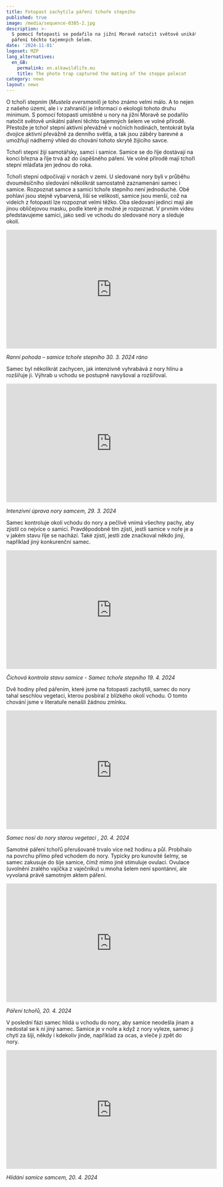 ```yaml
---
title: Fotopast zachytila páření tchoře stepního
published: true
image: /media/sequence-0305-2.jpg
description: >-
  S pomocí fotopasti se podařilo na jižní Moravě natočit světově unikátní záběry
  páření těchto tajemných šelem.
date: '2024-11-01'
logoset: MZP
lang_alternatives:
  en_GB:
    permalink: en.alkawildlife.eu
    title: The photo trap captured the mating of the steppe polecat
category: news
layout: news
---
```

O tchoři stepním (_Mustela eversmanii_) je toho známo velmi málo. A to nejen z našeho území, ale i v zahraničí je informací o ekologii tohoto druhu minimum. S pomocí fotopasti umístěné u nory na jižní Moravě se podařilo natočit světově unikátní páření těchto tajemných šelem ve volné přírodě. Přestože je tchoř stepní aktivní převážně v nočních hodinách, tentokrát byla dvojice aktivní převážně za denního světla, a tak jsou záběry barevné a umožňují nádherný vhled do chování tohoto skrytě žijícího savce. 

Tchoři stepní žijí samotářsky, samci i samice. Samice se do říje dostávají na konci března a říje trvá až do úspěšného páření. Ve volné přírodě mají tchoři stepní mláďata jen jednou do roka.

Tchoři stepní odpočívají v norách v zemi. U sledované nory byli v průběhu dvouměsíčního sledování několikrát samostatně zaznamenáni samec i samice. Rozpoznat samce a samici tchoře stepního není jednoduché. Obě pohlaví jsou stejně vybarvená, liší se velikostí, samice jsou menší, což na videích z fotopastí lze rozpoznat velmi těžko. Oba sledovaní jedinci mají ale jinou obličejovou masku, podle které je možné je rozpoznat. V prvním videu představujeme samici, jako sedí ve vchodu do sledované nory a sleduje okolí. 



<iframe width="560" height="315" src="https://www.youtube.com/embed/86i8Z7LOo50" frameborder="0" allowfullscreen=""></iframe>

_Ranní pohoda – samice tchoře stepního 30. 3. 2024 ráno_ 

Samec byl několikrát zachycen, jak intenzivně vyhrabává z nory hlínu a rozšiřuje ji. Výhrab u vchodu se postupně navyšoval a rozšiřoval.

<iframe width="560" height="315" src="https://www.youtube.com/embed/ZogUtlrmcng" frameborder="0" allowfullscreen=""></iframe>

_Intenzivní úprava nory samcem, 29. 3. 2024_

Samec kontroluje okolí vchodu do nory a pečlivě vnímá všechny pachy, aby zjistil co nejvíce o samici. Pravděpodobně tím zjistí, jestli samice v noře je a v jakém stavu říje se nachází. Také zjistí, jestli zde značkoval někdo jiný, například jiný konkurenční samec. 

<iframe width="560" height="315" src="https://www.youtube.com/embed/Ux3gj9zTsDk" frameborder="0" allowfullscreen=""></iframe>

_Čichová kontrola stavu samice - Samec tchoře stepního 19. 4. 2024_

Dvě hodiny před pářením, které jsme na fotopasti zachytili, samec do nory tahal seschlou vegetaci, kterou posbíral z blízkého okolí vchodu. O tomto chování jsme v literatuře nenašli žádnou zmínku. 

<iframe width="560" height="315" src="https://www.youtube.com/embed/QHmi0_S6ydA" frameborder="0" allowfullscreen=""></iframe>

_Samec nosí do nory starou vegetaci , 20. 4. 2024_

Samotné páření tchořů přerušovaně trvalo více než hodinu a půl. Probíhalo na povrchu přímo před vchodem do nory. Typicky pro kunovité šelmy, se samec zakusuje do šíje samice, čímž mimo jiné stimuluje ovulaci. Ovulace (uvolnění zralého vajíčka z vaječníku) u mnoha šelem není spontánní, ale vyvolaná právě samotným aktem páření. 

<iframe width="560" height="315" src="https://www.youtube.com/embed/MmS_etycuQw" frameborder="0" allowfullscreen=""></iframe>

_Páření tchořů, 20. 4. 2024_

V poslední fázi samec hlídá u vchodu do nory, aby samice neodešla jinam a nedostal se k ní jiný samec. Samice je v noře a když z nory vyleze, samec ji chytí za šíji, někdy i kdekoliv jinde, například za ocas, a vleče ji zpět do nory.

<iframe width="560" height="315" src="https://www.youtube.com/embed/ZSGOdQFylFA" frameborder="0" allowfullscreen=""></iframe>

_Hlídání samice samcem, 20. 4. 2024_
